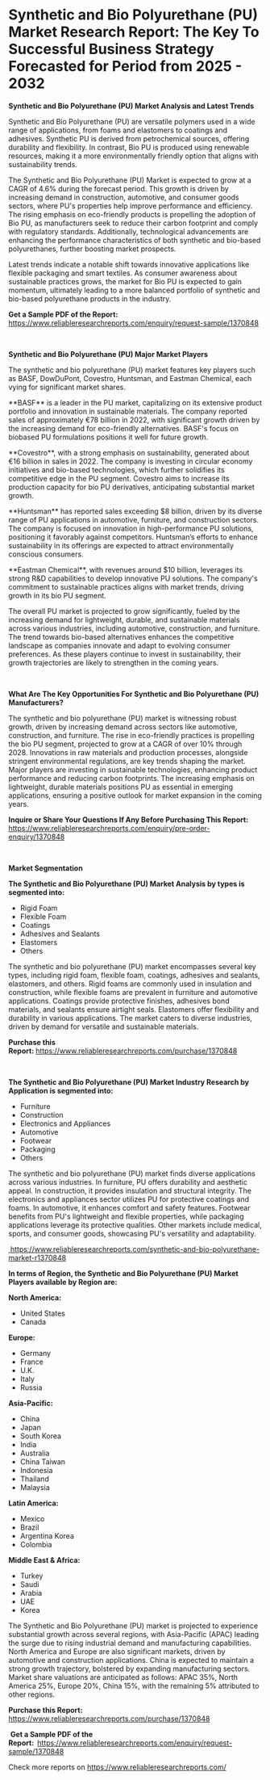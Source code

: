 <p><h1>Synthetic and Bio Polyurethane (PU) Market Research Report: The Key To Successful Business Strategy Forecasted for Period from 2025 - 2032</h1></p><p><strong>Synthetic and Bio Polyurethane (PU) Market Analysis and Latest Trends</strong></p>
<p><p>Synthetic and Bio Polyurethane (PU) are versatile polymers used in a wide range of applications, from foams and elastomers to coatings and adhesives. Synthetic PU is derived from petrochemical sources, offering durability and flexibility. In contrast, Bio PU is produced using renewable resources, making it a more environmentally friendly option that aligns with sustainability trends.</p><p>The Synthetic and Bio Polyurethane (PU) Market is expected to grow at a CAGR of 4.6% during the forecast period. This growth is driven by increasing demand in construction, automotive, and consumer goods sectors, where PU's properties help improve performance and efficiency. The rising emphasis on eco-friendly products is propelling the adoption of Bio PU, as manufacturers seek to reduce their carbon footprint and comply with regulatory standards. Additionally, technological advancements are enhancing the performance characteristics of both synthetic and bio-based polyurethanes, further boosting market prospects. </p><p>Latest trends indicate a notable shift towards innovative applications like flexible packaging and smart textiles. As consumer awareness about sustainable practices grows, the market for Bio PU is expected to gain momentum, ultimately leading to a more balanced portfolio of synthetic and bio-based polyurethane products in the industry.</p></p>
<p><strong>Get a Sample PDF of the Report:&nbsp;</strong> <a href="https://www.reliableresearchreports.com/enquiry/request-sample/1370848?utm_campaign=2290&utm_medium=2&utm_source=Github&utm_content=ia&utm_term=22032025&utm_id=synthetic-and-bio-polyurethane-pu">https://www.reliableresearchreports.com/enquiry/request-sample/1370848</a></p>
<p>&nbsp;</p>
<p><strong>Synthetic and Bio Polyurethane (PU) Major Market Players</strong></p>
<p><p>The synthetic and bio polyurethane (PU) market features key players such as BASF, DowDuPont, Covestro, Huntsman, and Eastman Chemical, each vying for significant market shares.</p><p>**BASF** is a leader in the PU market, capitalizing on its extensive product portfolio and innovation in sustainable materials. The company reported sales of approximately €78 billion in 2022, with significant growth driven by the increasing demand for eco-friendly alternatives. BASF's focus on biobased PU formulations positions it well for future growth.</p><p>**Covestro**, with a strong emphasis on sustainability, generated about €16 billion in sales in 2022. The company is investing in circular economy initiatives and bio-based technologies, which further solidifies its competitive edge in the PU segment. Covestro aims to increase its production capacity for bio PU derivatives, anticipating substantial market growth.</p><p>**Huntsman** has reported sales exceeding $8 billion, driven by its diverse range of PU applications in automotive, furniture, and construction sectors. The company is focused on innovation in high-performance PU solutions, positioning it favorably against competitors. Huntsman’s efforts to enhance sustainability in its offerings are expected to attract environmentally conscious consumers.</p><p>**Eastman Chemical**, with revenues around $10 billion, leverages its strong R&D capabilities to develop innovative PU solutions. The company's commitment to sustainable practices aligns with market trends, driving growth in its bio PU segment.</p><p>The overall PU market is projected to grow significantly, fueled by the increasing demand for lightweight, durable, and sustainable materials across various industries, including automotive, construction, and furniture. The trend towards bio-based alternatives enhances the competitive landscape as companies innovate and adapt to evolving consumer preferences. As these players continue to invest in sustainability, their growth trajectories are likely to strengthen in the coming years.</p></p>
<p>&nbsp;</p>
<p><strong>What Are The Key Opportunities For Synthetic and Bio Polyurethane (PU) Manufacturers?</strong></p>
<p><p>The synthetic and bio polyurethane (PU) market is witnessing robust growth, driven by increasing demand across sectors like automotive, construction, and furniture. The rise in eco-friendly practices is propelling the bio PU segment, projected to grow at a CAGR of over 10% through 2028. Innovations in raw materials and production processes, alongside stringent environmental regulations, are key trends shaping the market. Major players are investing in sustainable technologies, enhancing product performance and reducing carbon footprints. The increasing emphasis on lightweight, durable materials positions PU as essential in emerging applications, ensuring a positive outlook for market expansion in the coming years.</p></p>
<p><strong>Inquire or Share Your Questions If Any Before Purchasing This Report:</strong> <a href="https://www.reliableresearchreports.com/enquiry/pre-order-enquiry/1370848?utm_campaign=2290&utm_medium=2&utm_source=Github&utm_content=ia&utm_term=22032025&utm_id=synthetic-and-bio-polyurethane-pu">https://www.reliableresearchreports.com/enquiry/pre-order-enquiry/1370848</a></p>
<p>&nbsp;</p>
<p><strong>Market Segmentation</strong></p>
<p><strong>The Synthetic and Bio Polyurethane (PU) Market Analysis by types is segmented into:</strong></p>
<p><ul><li>Rigid Foam</li><li>Flexible Foam</li><li>Coatings</li><li>Adhesives and Sealants</li><li>Elastomers</li><li>Others</li></ul></p>
<p><p>The synthetic and bio polyurethane (PU) market encompasses several key types, including rigid foam, flexible foam, coatings, adhesives and sealants, elastomers, and others. Rigid foams are commonly used in insulation and construction, while flexible foams are prevalent in furniture and automotive applications. Coatings provide protective finishes, adhesives bond materials, and sealants ensure airtight seals. Elastomers offer flexibility and durability in various applications. The market caters to diverse industries, driven by demand for versatile and sustainable materials.</p></p>
<p><strong>Purchase this Report:&nbsp;</strong><a href="https://www.reliableresearchreports.com/purchase/1370848?utm_campaign=2290&utm_medium=2&utm_source=Github&utm_content=ia&utm_term=22032025&utm_id=synthetic-and-bio-polyurethane-pu">https://www.reliableresearchreports.com/purchase/1370848</a></p>
<p>&nbsp;</p>
<p><strong>The Synthetic and Bio Polyurethane (PU) Market Industry Research by Application is segmented into:</strong></p>
<p><ul><li>Furniture</li><li>Construction</li><li>Electronics and Appliances</li><li>Automotive</li><li>Footwear</li><li>Packaging</li><li>Others</li></ul></p>
<p><p>The synthetic and bio polyurethane (PU) market finds diverse applications across various industries. In furniture, PU offers durability and aesthetic appeal. In construction, it provides insulation and structural integrity. The electronics and appliances sector utilizes PU for protective coatings and foams. In automotive, it enhances comfort and safety features. Footwear benefits from PU's lightweight and flexible properties, while packaging applications leverage its protective qualities. Other markets include medical, sports, and consumer goods, showcasing PU's versatility and adaptability.</p></p>
<p><a href="https://www.reliableresearchreports.com/synthetic-and-bio-polyurethane-market-r1370848?utm_campaign=2290&utm_medium=2&utm_source=Github&utm_content=ia&utm_term=22032025&utm_id=synthetic-and-bio-polyurethane-pu">&nbsp;https://www.reliableresearchreports.com/synthetic-and-bio-polyurethane-market-r1370848</a></p>
<p><strong>In terms of Region, the Synthetic and Bio Polyurethane (PU) Market Players available by Region are:</strong></p>
<p>
    <p> <strong> North America: </strong>
        <ul>
            <li>United States</li>
            <li>Canada</li>
        </ul>
        </p> 
    <p> <strong> Europe: </strong>
        <ul>
            <li>Germany</li>
            <li>France</li>
            <li>U.K.</li>
            <li>Italy</li>
            <li>Russia</li>
        </ul>
        </p> 
    <p> <strong> Asia-Pacific: </strong>
        <ul>
            <li>China</li>
            <li>Japan</li>
            <li>South Korea</li>
            <li>India</li>
            <li>Australia</li>
            <li>China Taiwan</li>
            <li>Indonesia</li>
            <li>Thailand</li>
            <li>Malaysia</li>
        </ul>
        </p> 
    <p> <strong> Latin America: </strong>
        <ul>
            <li>Mexico</li>
            <li>Brazil</li>
            <li>Argentina Korea</li>
            <li>Colombia</li>
        </ul>
        </p> 
    <p> <strong> Middle East & Africa: </strong>
        <ul>
            <li>Turkey</li>
            <li>Saudi</li>
            <li>Arabia</li>
            <li>UAE</li>
            <li>Korea</li>
        </ul>
    </p>
    </p>
<p><p>The Synthetic and Bio Polyurethane (PU) market is projected to experience substantial growth across several regions, with Asia-Pacific (APAC) leading the surge due to rising industrial demand and manufacturing capabilities. North America and Europe are also significant markets, driven by automotive and construction applications. China is expected to maintain a strong growth trajectory, bolstered by expanding manufacturing sectors. Market share valuations are anticipated as follows: APAC 35%, North America 25%, Europe 20%, China 15%, with the remaining 5% attributed to other regions.</p></p>
<p><strong>Purchase this Report: </strong><a href="https://www.reliableresearchreports.com/purchase/1370848?utm_campaign=2290&utm_medium=2&utm_source=Github&utm_content=ia&utm_term=22032025&utm_id=synthetic-and-bio-polyurethane-pu">https://www.reliableresearchreports.com/purchase/1370848</a></p>
<p>&nbsp;<strong>Get a Sample PDF of the Report:&nbsp;&nbsp;</strong><a href="https://www.reliableresearchreports.com/enquiry/request-sample/1370848?utm_campaign=2290&utm_medium=2&utm_source=Github&utm_content=ia&utm_term=22032025&utm_id=synthetic-and-bio-polyurethane-pu">https://www.reliableresearchreports.com/enquiry/request-sample/1370848</a></p>
<p><strong></strong></p>
<p>Check more reports on <a href="https://www.reliableresearchreports.com/?utm_campaign=2290&utm_medium=2&utm_source=Github&utm_content=ia&utm_term=22032025&utm_id=synthetic-and-bio-polyurethane-pu">https://www.reliableresearchreports.com/</a></p>